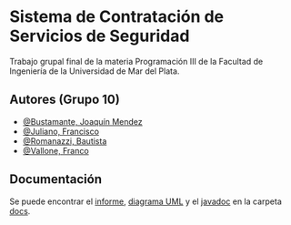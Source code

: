 # Sistema de Contratación de Servicios de Seguridad

Trabajo grupal final de la materia Programación III de la Facultad de Ingeniería de la Universidad de Mar del Plata.

## Autores (Grupo 10)

- [@Bustamante, Joaquín Mendez](https://github.com/JoaquinBustamante96)
- [@Juliano, Francisco](https://github.com/franq22)
- [@Romanazzi, Bautista](https://github.com/blautista)
- [@Vallone, Franco](https://github.com/Whejseider)

## Documentación

Se puede encontrar el [informe](https://github.com/Whejseider/Grupo10_primera_parte/blob/Develop/docs/informe/Informe%20Grupo%2010.pdf), [diagrama UML](https://github.com/Whejseider/Grupo10_primera_parte/blob/Develop/docs/uml/UML.jpg) y el [javadoc](https://github.com/Whejseider/Grupo10_primera_parte/tree/Develop/docs/javadoc) en la carpeta [docs](https://github.com/Whejseider/Grupo10_primera_parte/tree/Develop/docs).

